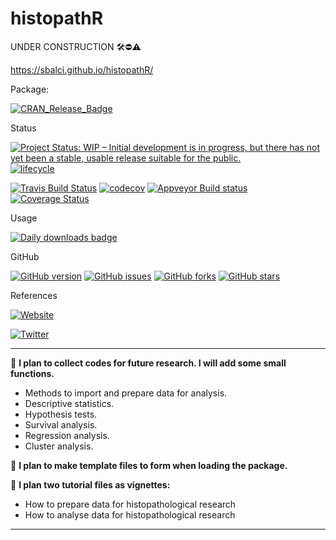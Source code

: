 # histopathR

UNDER CONSTRUCTION 🛠⛔️⚠️

https://sbalci.github.io/histopathR/


Package:

[![CRAN_Release_Badge](http://www.r-pkg.org/badges/version-ago/histopathR)](https://CRAN.R-project.org/package=histopathR)


Status

[![Project Status: WIP – Initial development is in progress, but there has not yet been a stable, usable release suitable for the public.](https://www.repostatus.org/badges/latest/wip.svg)](https://www.repostatus.org/#wip)
[![lifecycle](https://img.shields.io/badge/lifecycle-experimental-orange.svg)](https://www.tidyverse.org/lifecycle/)


[![Travis Build Status](https://travis-ci.com/sbalci/histopathR.svg?branch=master)](https://travis-ci.com/sbalci/histopathR) 
[![codecov](https://codecov.io/gh/sbalci/histopathR/branch/master/graph/badge.svg)](https://codecov.io/gh/sbalci/histopathR)
[![Appveyor Build status](https://ci.appveyor.com/api/projects/status/1cxwgpgfi1x9vcdc?svg=true)](https://ci.appveyor.com/project/sbalci/histopathr)
[![Coverage Status](https://coveralls.io/repos/github/sbalci/histopathR/badge.svg?branch=master)](https://coveralls.io/github/sbalci/histopathR?branch=master)




Usage

[![Daily downloads badge](https://cranlogs.r-pkg.org/badges/last-day/histopathR?color=blue)](https://CRAN.R-project.org/package=histopathR)

GitHub

[![GitHub version](https://img.shields.io/badge/GitHub-0.0.0.9000-orange.svg?style=flat-square)](https://github.com/sbalci/histopathR/)
[![GitHub issues](https://img.shields.io/github/issues/sbalci/histopathR.svg)](https://github.com/sbalci/histopathR/issues)
[![GitHub forks](https://img.shields.io/github/forks/sbalci/histopathR.svg)](https://github.com/sbalci/histopathR/network)
[![GitHub stars](https://img.shields.io/github/stars/sbalci/histopathR.svg)](https://github.com/sbalci/histopathR/stargazers)



References

[![Website](https://img.shields.io/badge/website-histopathR-orange.svg?colorB=E91E63)](https://sbalci.github.io/histopathR/)

[![Twitter](https://img.shields.io/twitter/url/https/github.com/sbalci/histopathR.svg?style=social)](https://twitter.com/intent/tweet?text=%23rstats%20codes%20for%20histopathology%20research%20by%20@serdarbalci&url=https%3A%2F%2Fgithub.com%2Fsbalci%2FhistopathR)



---

🔬 **I plan to collect codes for future research. I will add some small functions.**
- Methods to import and prepare data for analysis.
- Descriptive statistics.
- Hypothesis tests.
- Survival analysis.
- Regression analysis.
- Cluster analysis.

🔬 **I plan to make template files to form when loading the package.**

🔬 **I plan two tutorial files as vignettes:**
- How to prepare data for histopathological research
- How to analyse data for histopathological research



---









